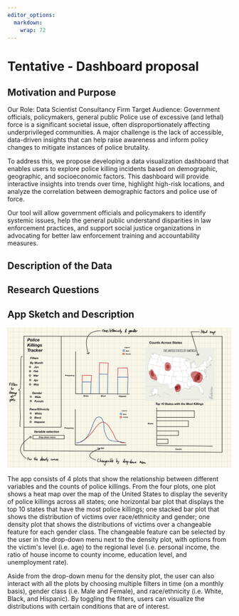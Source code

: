 ```yaml
---
editor_options: 
  markdown: 
    wrap: 72
---
```


# Tentative - Dashboard proposal

## Motivation and Purpose

Our Role: Data Scientist Consultancy Firm Target Audience: Government
officials, policymakers, general public Police use of excessive (and
lethal) force is a significant societal issue, often disproportionately
affecting underprivileged communities. A major challenge is the lack of
accessible, data-driven insights that can help raise awareness and
inform policy changes to mitigate instances of police brutality.

To address this, we propose developing a data visualization dashboard
that enables users to explore police killing incidents based on
demographic, geographic, and socioeconomic factors. This dashboard will
provide interactive insights into trends over time, highlight high-risk
locations, and analyze the correlation between demographic factors and
police use of force.

Our tool will allow government officials and policymakers to identify
systemic issues, help the general public understand disparities in law
enforcement practices, and support social justice organizations in
advocating for better law enforcement training and accountability
measures.

## Description of the Data

## Research Questions

## App Sketch and Description

![App Sketch](../img/sketch.png)

The app consists of 4 plots that show the relationship between different
variables and the counts of police killings. From the four plots, one
plot shows a heat map over the map of the United States to display the
severity of police killings across all states; one horizontal bar plot
that displays the top 10 states that have the most police killings; one
stacked bar plot that shows the distribution of victims over
race/ethnicity and gender; one density plot that shows the distributions
of victims over a changeable feature for each gender class. The
changeable feature can be selected by the user in the drop-down menu
next to the density plot, with options from the victim's level (i.e.
age) to the regional level (i.e. personal income, the ratio of house
income to county income, education level, and unemployment rate).

Aside from the drop-down menu for the density plot, the user can also
interact with all the plots by choosing multiple filters in time (on a
monthly basis), gender class (i.e. Male and Female), and race/ethnicity
(i.e. White, Black, and Hispanic). By toggling the filters, users can
visualize the distributions with certain conditions that are of
interest.
